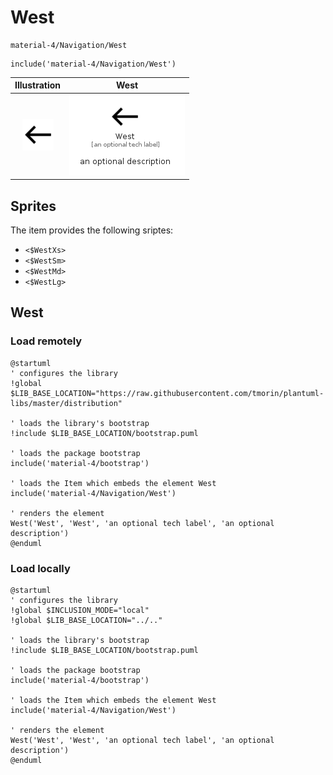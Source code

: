 # West


```text
material-4/Navigation/West
```

```text
include('material-4/Navigation/West')
```



| Illustration | West |
| :---: | :---: |
| ![illustration for Illustration](../../material-4/Navigation/West.png) | ![illustration for West](../../material-4/Navigation/West.Local.png) |



## Sprites
The item provides the following sriptes:

- `<$WestXs>`
- `<$WestSm>`
- `<$WestMd>`
- `<$WestLg>`





## West

### Load remotely
```plantuml
@startuml
' configures the library
!global $LIB_BASE_LOCATION="https://raw.githubusercontent.com/tmorin/plantuml-libs/master/distribution"

' loads the library's bootstrap
!include $LIB_BASE_LOCATION/bootstrap.puml

' loads the package bootstrap
include('material-4/bootstrap')

' loads the Item which embeds the element West
include('material-4/Navigation/West')

' renders the element
West('West', 'West', 'an optional tech label', 'an optional description')
@enduml
```

### Load locally
```plantuml
@startuml
' configures the library
!global $INCLUSION_MODE="local"
!global $LIB_BASE_LOCATION="../.."

' loads the library's bootstrap
!include $LIB_BASE_LOCATION/bootstrap.puml

' loads the package bootstrap
include('material-4/bootstrap')

' loads the Item which embeds the element West
include('material-4/Navigation/West')

' renders the element
West('West', 'West', 'an optional tech label', 'an optional description')
@enduml
```

